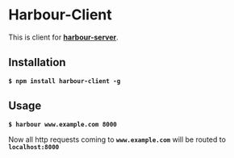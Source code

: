 # Harbour-Client

This is client for [__harbour-server__](https://github.com/nrjais/harbour).

## Installation
__`$ npm install harbour-client -g`__

## Usage
__`$ harbour www.example.com 8000`__

Now all http requests coming to __`www.example.com`__ will be routed to __`localhost:8000`__
